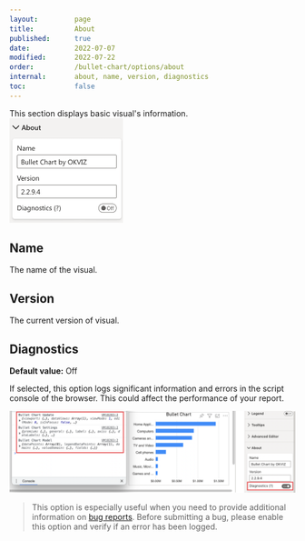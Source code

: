 ```yaml
---
layout:         page
title:          About
published:      true
date:           2022-07-07
modified:   	2022-07-22
order:          /bullet-chart/options/about
internal:       about, name, version, diagnostics
toc:            false
---
```

This section displays basic visual's information.
<img src="images/about.png" width="200" class="fr">

## Name
The name of the visual.

## Version
The current version of visual.

## Diagnostics

**Default value:** Off

If selected, this option logs significant information and errors in the script console of the browser. This could affect the performance of your report.

<img src="images/about-diagnostics.png">

> This option is especially useful when you need to provide additional information on [bug reports](../../../issues/bugs.md). Before submitting a bug, please enable this option and verify if an error has been logged.
